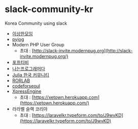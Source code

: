 # slack-community-kr
Korea Community using slack


- [이상한모임](https://weirdmeetup.slack.com)
- [pyjog](https://pyjog.slack.com)
- Modern PHP User Group
  - 초대 : [http://slack-invite.modernpug.org](http://slack-invite.modernpug.org/)
- [포프티비](popetv.slack.com)
- [나는프로그래머다](https://iamprogrammerio.slack.com)
- [Julia 한국 커뮤니티](https://juliakorea.slack.com/)
- [RORLAB](https://rorlab.slack.com)
- [codeforseoul](https://codeforseoul.slack.com)
- [XpressEngine](https://xetown.slack.com)
  - 초대 : [https://xetown.herokuapp.com](https://xetown.herokuapp.com/)
- 라라벨 슬랙 코리아
  - 초대 : [https://laravelkr.typeform.com/to/J9wvKD](https://laravelkr.typeform.com/to/J9wvKD)
